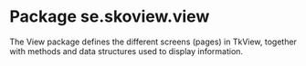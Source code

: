 # Package se.skoview.view
The View package defines the different screens (pages) in TkView, together with methods and data structures used to display information. 
